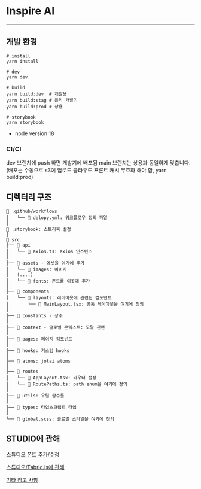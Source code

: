 # Inspire AI

---

## 개발 환경

```
# install
yarn install

# dev
yarn dev

# build
yarn build:dev  # 개발용
yarn build:stag # 플리 개발기
yarn build:prod # 상용

# storybook
yarn storybook
```

- node version 18

### CI/CI

dev 브랜치에 push 하면 개발기에 배포됨
main 브랜치는 상용과 동일하게 맞춥니다. (배포는 수동으로 s3에 업로드 클라우드 프론트 캐시 무효화 해야 함, yarn build:prod)

## 디렉터리 구조

```
📂 .github/workflows
│   └── 📄 delopy.yml: 워크플로우 정의 파일
│
📂 .storybook: 스토리북 설정
│
📂 src
├── 📂 api
│   └── 📄 axios.ts: axios 인스턴스
│
├── 📂 assets - 에셋을 여기에 추가
│   └── 📂 images: 이미지
│	(....)
│   └── 📂 fonts: 폰트를 이곳에 추가
│
├── 📂 components
│   └── 📂 layouts: 레이아웃에 관련된 컴포넌트
│       └── 📄 MainLayout.tsx: 공통 레이아웃을 여기에 정의
│
├── 📂 constants - 상수
│
├── 📂 context - 글로벌 콘텍스트: 모달 관련
│
├── 📂 pages: 페이지 컴포넌트
│
├── 📂 hooks: 커스텀 hooks
│
├── 📂 atoms: jotai atoms
│
├── 📂 routes
│   └── 📄 AppLayout.tsx: 라우터 설정
│   └── 📄 RoutePaths.ts: path enum을 여기에 정의
│
├── 📂 utils: 유틸 함수들
│
├── 📂 types: 타입스크립트 타입
│
└── 📄 global.scss: 글로벌 스타일을 여기에 정의
```

## STUDIO에 관해

[스튜디오 폰트 추가/수정](docs/font.md)

[스튜디오/Fabric.js에 관해](docs/fabricjs.md)

[기타 참고 사항](docs/settings.md)
